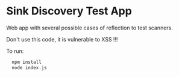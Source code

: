 # Sink Discovery Test App
Web app with several possible cases of reflection to test scanners.

Don't use this code, it is vulnerable to XSS !!!

To run:

```bash
  npm install
  node index.js
```

